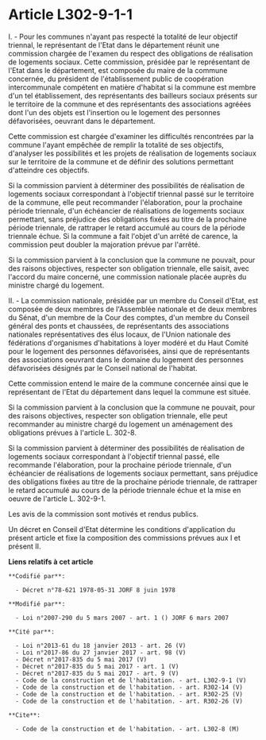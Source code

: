 # Article L302-9-1-1

I. - Pour les communes n'ayant pas respecté la totalité de leur objectif triennal, le représentant de l'Etat dans le
département réunit une commission chargée de l'examen du respect des obligations de réalisation de logements sociaux. Cette
commission, présidée par le représentant de l'Etat dans le département, est composée du maire de la commune concernée, du
président de l'établissement public de coopération intercommunale compétent en matière d'habitat si la commune est membre
d'un tel établissement, des représentants des bailleurs sociaux présents sur le territoire de la commune et des représentants
des associations agréées dont l'un des objets est l'insertion ou le logement des personnes défavorisées, oeuvrant dans le
département.

Cette commission est chargée d'examiner les difficultés rencontrées par la commune l'ayant empêchée de remplir la totalité de
ses objectifs, d'analyser les possibilités et les projets de réalisation de logements sociaux sur le territoire de la commune
et de définir des solutions permettant d'atteindre ces objectifs.

Si la commission parvient à déterminer des possibilités de réalisation de logements sociaux correspondant à l'objectif
triennal passé sur le territoire de la commune, elle peut recommander l'élaboration, pour la prochaine période triennale,
d'un échéancier de réalisations de logements sociaux permettant, sans préjudice des obligations fixées au titre de la
prochaine période triennale, de rattraper le retard accumulé au cours de la période triennale échue. Si la commune a fait
l'objet d'un arrêté de carence, la commission peut doubler la majoration prévue par l'arrêté.

Si la commission parvient à la conclusion que la commune ne pouvait, pour des raisons objectives, respecter son obligation
triennale, elle saisit, avec l'accord du maire concerné, une commission nationale placée auprès du ministre chargé du
logement.

II. - La commission nationale, présidée par un membre du Conseil d'Etat, est composée de deux membres de l'Assemblée
nationale et de deux membres du Sénat, d'un membre de la Cour des comptes, d'un membre du Conseil général des ponts et
chaussées, de représentants des associations nationales représentatives des élus locaux, de l'Union nationale des fédérations
d'organismes d'habitations à loyer modéré et du Haut Comité pour le logement des personnes défavorisées, ainsi que de
représentants des associations oeuvrant dans le domaine du logement des personnes défavorisées désignés par le Conseil
national de l'habitat.

Cette commission entend le maire de la commune concernée ainsi que le représentant de l'Etat du département dans lequel la
commune est située.

Si la commission parvient à la conclusion que la commune ne pouvait, pour des raisons objectives, respecter son obligation
triennale, elle peut recommander au ministre chargé du logement un aménagement des obligations prévues à l'article L. 302-8.

Si la commission parvient à déterminer des possibilités de réalisation de logements sociaux correspondant à l'objectif
triennal passé, elle recommande l'élaboration, pour la prochaine période triennale, d'un échéancier de réalisations de
logements sociaux permettant, sans préjudice des obligations fixées au titre de la prochaine période triennale, de rattraper
le retard accumulé au cours de la période triennale échue et la mise en oeuvre de l'article L. 302-9-1.

Les avis de la commission sont motivés et rendus publics.

Un décret en Conseil d'Etat détermine les conditions d'application du présent article et fixe la composition des commissions
prévues aux I et présent II.

**Liens relatifs à cet article**

	**Codifié par**:

	  - Décret n°78-621 1978-05-31 JORF 8 juin 1978

	**Modifié par**:

	  - Loi n°2007-290 du 5 mars 2007 - art. 1 () JORF 6 mars 2007

	**Cité par**:

	  - Loi n°2013-61 du 18 janvier 2013 - art. 26 (V)
	  - Loi n°2017-86 du 27 janvier 2017 - art. 98 (V)
	  - Décret n°2017-835 du 5 mai 2017 (V)
	  - Décret n°2017-835 du 5 mai 2017 - art. 1 (V)
	  - Décret n°2017-835 du 5 mai 2017 - art. 9 (V)
	  - Code de la construction et de l'habitation. - art. L302-9-1 (V)
	  - Code de la construction et de l'habitation. - art. R302-14 (V)
	  - Code de la construction et de l'habitation. - art. R302-25 (V)
	  - Code de la construction et de l'habitation. - art. R302-26 (V)

	**Cite**:

	  - Code de la construction et de l'habitation. - art. L302-8 (M)
